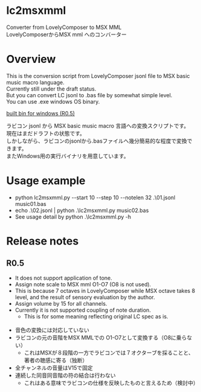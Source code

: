 # lc2msxmml
Converter from LovelyComposer to MSX MML  
LovelyComposerからMSX mml へのコンバーター

# Overview
This is the conversion script from LovelyComposer jsonl file to MSX basic music macro language.  
Currently still under the draft status.  
But you can convert LC jsonl to .bas file by somewhat simple level.  
You can use .exe windows OS binary.
  
[built bin for windows (R0.5)](https://drive.google.com/file/d/1zox4-CWEIF4brYUqrazgz3kA8auTVskB/view?usp=sharing "lc2msxmml")
  
ラビコン jsonl から MSX basic music macro 言語への変換スクリプトです。  
現在はまだドラフトの状態です。  
しかしながら、ラビコンのjsonlから.basファイルへ幾分簡易的な程度で変換できます。  
またWindows用の実行バイナリを用意しています。

# Usage example
- python lc2msxmml.py --start 10 --step 10 --notelen 32 .\01.jsonl music01.bas
- echo .\02.jsonl | python .\lc2msxmml.py music02.bas
- See usage detail by python .\lc2msxmml.py -h

# Release notes
## R0.5
- It does not support application of tone.
- Assign note scale to MSX mml O1-O7 (O8 is not used).
 - This is because 7 octaves in LovelyComposer while MSX octave takes 8 level, and the result of sensory evaluation by the author.
- Assign volume by 15 for all channels.
- Currently it is not supported coupling of note duration.
  - This is for some meaning reflecting original LC spec as is.
  <BR>
- 音色の変換には対応していない
- ラビコンの元の音階をMSX MMLでの O1-O7として変換する（O8に乗らない）
  - これはMSXが８段階の一方でラビコンでは７オクターブを採ることと、著者の聴感に寄る（独断）
- 全チャンネルの音量はV15で固定
- 連続した同音同音階の符の結合は行わない
  - これはある意味でラビコンの仕様を反映したものと言えるため（検討中）
